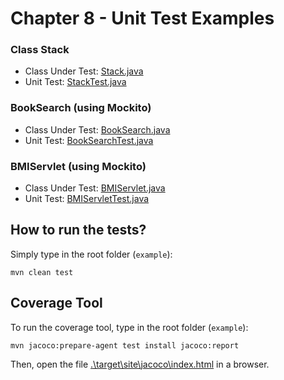 # Chapter 8 - Unit Test Examples

### Class Stack

- Class Under Test:
  [Stack.java](./example/src/main/java/org/softengbook/chapter8/Stack.java)
- Unit Test:
[StackTest.java](./example/src/test/java/org/softengbook/chapter8/StackTest.java)
  
### BookSearch (using Mockito)

- Class Under Test:
  [BookSearch.java](./example/src/main/java/org/softengbook/chapter8/BookSearch.java)
- Unit Test:
  [BookSearchTest.java](./example/src/test/java/org/softengbook/chapter8/BookSearchTest.java)

### BMIServlet (using Mockito)

- Class Under Test:
  [BMIServlet.java](./example/src/main/java/org/softengbook/chapter8/BMIServlet.java)
- Unit Test:
  [BMIServletTest.java](./example/src/test/java/org/softengbook/chapter8/BMIServletTest.java)

## How to run the tests?

Simply type in the root folder (`example`):

`mvn clean test`

## Coverage Tool

To run the coverage tool, type in the root folder (`example`):

`mvn jacoco:prepare-agent test install jacoco:report`

Then, open the file [.\target\site\jacoco\index.html](.\target\site\jacoco\index.html) in a browser.

